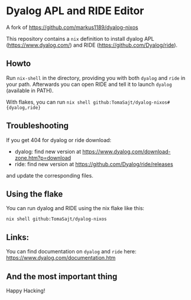 # Dyalog APL and RIDE Editor

A fork of https://github.com/markus1189/dyalog-nixos

This repository contains a `nix` definition to install dyalog APL
(https://www.dyalog.com/) and RIDE (https://github.com/Dyalog/ride).


## Howto

Run `nix-shell` in the directory, providing you with both `dyalog` and
`ride` in your path.  Afterwards you can open RIDE and tell it to
launch `dyalog` (available in PATH).

With flakes, you can run `nix shell github:TomaSajt/dyalog-nixos#{dyalog,ride}`

## Troubleshooting

If you get 404 for dyalog or ride download:
  - dyalog: find new version at https://www.dyalog.com/download-zone.htm?p=download
  - ride: find new version at  https://github.com/Dyalog/ride/releases

and update the corresponding files.

## Using the flake

You can run dyalog and RIDE using the nix flake like this:

```
nix shell github:TomaSajt/dyalog-nixos
```

## Links:

You can find documentation on `dyalog` and `ride` here: https://www.dyalog.com/documentation.htm

## And the most important thing

Happy Hacking!
